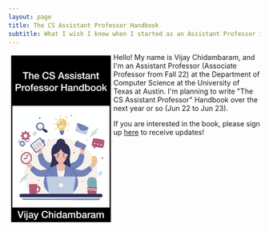 ```yaml
---
layout: page
title: The CS Assistant Professor Handbook
subtitle: What I wish I knew when I started as an Assistant Professor in Computer Science
---
```


<img src="assets/img/cover.png" style="float:left;width:200px;margin:5px 5px 5px 5px">

Hello! My name is Vijay Chidambaram, and I'm an Assistant Professor (Associate Professor from Fall 22) at the Department of Computer Science at the University of Texas at Austin. I'm planning to write "The CS Assistant Professor" Handbook over the next year or so (Jun 22 to Jun 23).

If you are interested in the book, please sign up [here](https://forms.gle/VsHjhUBUTAR9a6nJ8) to receive updates!




